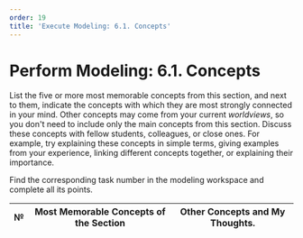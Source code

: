 ```yaml
---
order: 19
title: 'Execute Modeling: 6.1. Concepts'
---
```


# Perform Modeling: 6.1. Concepts

List the five or more most memorable concepts from this section, and next to them, indicate the concepts with which they are most strongly connected in your mind. Other concepts may come from your current *worldviews*, so you don't need to include only the main concepts from this section. Discuss these concepts with fellow students, colleagues, or close ones. For example, try explaining these concepts in simple terms, giving examples from your experience, linking different concepts together, or explaining their importance.

Find the corresponding task number in the modeling workspace and complete all its points.

| № | Most Memorable Concepts of the Section | Other Concepts and My Thoughts. |
|---|----------------------------------------|---------------------------------|